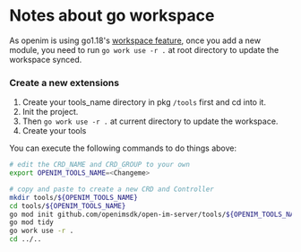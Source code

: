 # Notes about go workspace

As openim is using go1.18's [workspace feature](https://go.dev/doc/tutorial/workspaces), once you add a new module, you need to run `go work use -r .` at root directory to update the workspace synced.

### Create a new extensions

1. Create your tools_name directory in pkg `/tools` first and cd into it.
2. Init the project.
3. Then `go work use -r .` at current directory to update the workspace.
4. Create your tools

You can execute the following commands to do things above:

```bash
# edit the CRD_NAME and CRD_GROUP to your own
export OPENIM_TOOLS_NAME=<Changeme>

# copy and paste to create a new CRD and Controller
mkdir tools/${OPENIM_TOOLS_NAME}
cd tools/${OPENIM_TOOLS_NAME}
go mod init github.com/openimsdk/open-im-server/tools/${OPENIM_TOOLS_NAME}
go mod tidy
go work use -r .
cd ../..
```